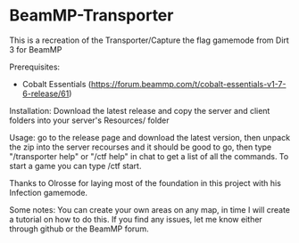 # BeamMP-Transporter

This is a recreation of the Transporter/Capture the flag gamemode from Dirt 3 for BeamMP

Prerequisites:
  - Cobalt Essentials (https://forum.beammp.com/t/cobalt-essentials-v1-7-6-release/61)

Installation:
  Download the latest release and copy the server and client folders into your server's Resources/ folder

Usage:
  go to the release page and download the latest version, then unpack the zip into the server recourses and it should be good to go,
  then type "/transporter help" or "/ctf help" in chat to get a list of all the commands. To start a game you can type /ctf start.

Thanks to Olrosse for laying most of the foundation in this project with his Infection gamemode.

Some notes:
 You can create your own areas on any map, in time I will create a tutorial on how to do this. If you find any issues, let me know either through github or the BeamMP forum.
